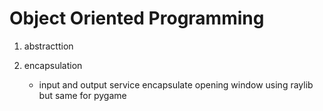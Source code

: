 # Object Oriented Programming

1. abstracttion

3. encapsulation
    - input and output service encapsulate opening window using raylib but same for pygame
